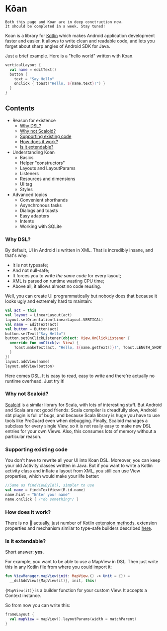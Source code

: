 Kōan
===========

```
Both this page and Koan are in deep conctruction now.
It should be completed in a week. Stay tuned!
```

Koan is a library for [Kotlin](http://kotlinlang.org) which makes Android application development faster and easier. It allows to write clean and readable code, and lets you forget about sharp angles of Android SDK for Java.

Just a brief example. Here is a "hello world" written with Koan.
```kotlin
verticalLayout {
  val name = editText()
  button {
    text = "Say Hello"
    onClick { toast("Hello, ${name.text}!") }
  }
}
```

## Contents

* Reason for existence
	* [Why DSL?](#why-dsl)
	* [Why not Scaloid?](#why-not-scaloid)
	* [Supporting existing code](#supporting-existing-code)
	* [How does it work?](#how-is-it-work)
	* [Is it extendable?](#is-it-extendable)
* Understanding Koan
	* Basics
	* Helper "constructors"
	* Layouts and LayoutParams
	* Listeners
	* Resources and dimensions
	* UI tag
	* Styles
* Advanced topics
	* Convenient shorthands
	* Asynchronous tasks
	* Dialogs and toasts
	* Easy adapters
	* Intents
	* Working with SQLite

### Why DSL?

By default, UI in Android is written in XML. That is incredibly insane, and that's why:

* It is not typesafe;
* And not null-safe;
* It forces you to write *the same code* for every layout;
* XML is parsed on runtime wasting CPU time;
* Above all, it allows almost no code reusing.

Well, you can create UI programmatically but nobody does that because it looks ugly and extremely hard to maintain:
```kotlin
val act = this
val layout = LinearLayout(act)
layout.setOrientation(LinearLayout.VERTICAL)
val name = EditText(act)
val button = Button(act)
button.setText("Say Hello")
button.setOnClickListener(object: View.OnClickListener {
  override fun onClick(v: View) {
    Toast.makeText(act, "Hello, ${name.getText()}!", Toast.LENGTH_SHORT).show()  
  }
})
layout.addView(name)
layout.addView(button)
```

Here comes DSL. It is easy to read, easy to write and there're actually no runtime overhead. Just try it!

### Why not Scaloid?

[Scaloid](https://github.com/pocorall/scaloid) is a similar library for Scala, with lots of interesting stuff.
But Android and Scala are not good friends: Scala compiler is dreadfully slow, Android sbt plugin is full of bugs, and because Scala library is huge you have to use tools like ProGuard even when debugging.
Finally, Scaloid manages a subclass for every single View, so it is not really easy to make new DSL entries for your own Views. Also, this consumes lots of memory without a particular reason.

### Supporting existing code

You don't have to rewrite all your UI into Koan DSL. Moreover, you can keep your old Activity classes written in Java.
But if you want to write a Kotlin activity class and inflate a layout from XML, you still can use View properties, which would make your life better:

```kotlin
//Same as findViewById(), simpler to use
val name = find<TextView>(R.id.name)
name.hint = "Enter your name"
name.onClick { /*do something*/ }
```

### How does it work?

There is no :tophat: actually, just number of Kotlin [extension methods](http://kotlinlang.org/docs/reference/extensions.html), extension properties and mechanism similar to type-safe builders described [here](http://kotlinlang.org/docs/reference/type-safe-builders.html).

### Is it extendable?

Short answer: **yes**.

For example, you want to be able to use a MapView in DSL. Then just write this in any Kotlin file from where you could import it:
```kotlin
fun ViewManager.mapView(init: MapView.() -> Unit = {}) =
  __dslAddView({MapView(it)}, init, this)
```

``{MapView(it)}`` is a builder function for your custom View. It accepts a Context instance.

So from now you can write this:
```kotlin
frameLayout {
  val mapView = mapView().layoutParams(width = matchParent)
}
```